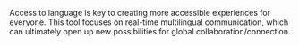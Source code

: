 Access to language is key to creating more accessible experiences for everyone. This tool focuses on real-time multilingual communication, which can ultimately open up new possibilities for global collaboration/connection.
